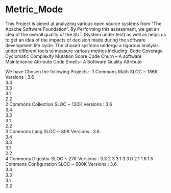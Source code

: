 # Metric_Mode



This Project is aimed at analyzing various open source systems from “The Apache Software Foundation”. By Performing this assessment, we get an idea of the overall quality of the SUT (System under test) as well as helps us to get an idea of the impacts of decision made during the software development life cycle. The chosen systems undergo a rigorous analysis under different tools to measure various metrics including:
	 Code Coverage
	 Cyclomatic Complexity
	 Mutation Score 
	 Code Churn – A software Maintenance Attribute
	 Code Smells- A Software Quality Attribute


We have Chosen the following Projects:-
	1  Commons Math    		SLOC ~ 186K 
		 Versions :
		 3.6 			
		 3.4				
		 3.3				
		 3.1				
		 2.2					
	2  Commons Collection		SLOC ~ 130K
		 Versions :
		 3.6 				
		 3.4					
		 3.3					
		 3.1					
		 2.2					 
	3  Commons Lang			SLOC ~ 80K
		 Versions :
	         3.6 				
	         3.4				
	         3.3				
	         3.1				
	         2.2					
	4  Commons Digestor		SLOC ~ 27K
		 Versions :
	         3.3.2
	         3.3.1
	         3.3.0
	         2.1
	         1.8.1 
	5  Commons Configuration 	SLOC ~ 600K
		 Versions :
		 3.6 			
		 3.4				
		 3.3				
		 3.1				
		 2.2				 


	



